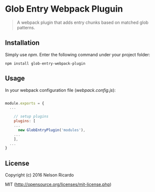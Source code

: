 # Glob Entry Webpack Pluguin

> A webpack plugin that adds entry chunks based on matched glob patterns.

## Installation

Simply use _npm_. Enter the following command under your project folder:

```
npm install glob-entry-webpack-plugin
```

## Usage

In your webpack configuration file (_webpack.config.js_):

```javascript

module.exports = {
  ...

	// setup plugins
	plugins: [
    ...    
	  new GlobEntryPlugin('modules'),
    ...
	],
  ...
}
```

## License

Copyright (c) 2016 Nelson Ricardo

MIT (http://opensource.org/licenses/mit-license.php)
